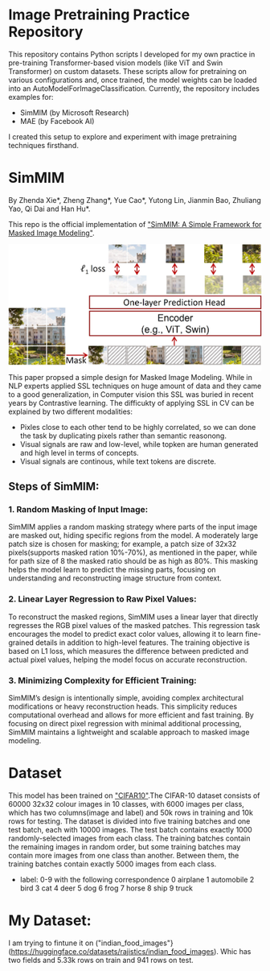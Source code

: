 # Image Pretraining Practice Repository

This repository contains Python scripts I developed for my own practice in pre-training Transformer-based vision models (like ViT and Swin Transformer) on custom datasets. These scripts allow for pretraining on various configurations and, once trained, the model weights can be loaded into an AutoModelForImageClassification. Currently, the repository includes examples for:

* SimMIM (by Microsoft Research)
* MAE (by Facebook AI)

I created this setup to explore and experiment with image pretraining techniques firsthand.


# SimMIM
By Zhenda Xie*, Zheng Zhang*, Yue Cao*, Yutong Lin, Jianmin Bao, Zhuliang Yao, Qi Dai and Han Hu*.

This repo is the official implementation of ["SimMIM: A Simple Framework for Masked Image Modeling"](https://arxiv.org/abs/2111.09886).

![Alt text for image](SimMIM.jpeg)
This paper propsed a simple design for Masked Image Modeling.
While in NLP experts applied SSL techniques on huge amount of data and they came to a good generalization, in Computer vision this SSL was buried in recent years by Contrastive learning. The difficukty of applying SSL in CV can be explained by two different modalities:
* Pixles close to each other tend to be highly correlated, so we can done the task by duplicating pixels rather than semantic reasonong.
* Visual signals are raw and low-level, while topken are human generated and high level in terms of concepts.
* Visual signals are continous, while text tokens are discrete.

## Steps of SimMIM:
### 1. Random Masking of Input Image:
SimMIM applies a random masking strategy where parts of the input image are masked out, hiding specific regions from the model. A moderately large patch size is chosen for masking; for example, a patch size of 32x32 pixels(supports masked ration 10%-70%), as mentioned in the paper, while for path size of 8 the masked ratio should be as high as 80%. This masking helps the model learn to predict the missing parts, focusing on understanding and reconstructing image structure from context.
### 2. Linear Layer Regression to Raw Pixel Values:
To reconstruct the masked regions, SimMIM uses a linear layer that directly regresses the RGB pixel values of the masked patches. This regression task encourages the model to predict exact color values, allowing it to learn fine-grained details in addition to high-level features. The training objective is based on L1 loss, which measures the difference between predicted and actual pixel values, helping the model focus on accurate reconstruction.
### 3. Minimizing Complexity for Efficient Training:
SimMIM’s design is intentionally simple, avoiding complex architectural modifications or heavy reconstruction heads. This simplicity reduces computational overhead and allows for more efficient and fast training. By focusing on direct pixel regression with minimal additional processing, SimMIM maintains a lightweight and scalable approach to masked image modeling.

# Dataset
This model has been trained on ["CIFAR10"](https://huggingface.co/datasets/uoft-cs/cifar10).The CIFAR-10 dataset consists of 60000 32x32 colour images in 10 classes, with 6000 images per class, which has two columns(image and label) and 50k rows in training and 10k rows for testing. The dataset is divided into five training batches and one test batch, each with 10000 images. The test batch contains exactly 1000 randomly-selected images from each class. The training batches contain the remaining images in random order, but some training batches may contain more images from one class than another. Between them, the training batches contain exactly 5000 images from each class.
* label: 0-9 with the following correspondence 0 airplane 1 automobile 2 bird 3 cat 4 deer 5 dog 6 frog 7 horse 8 ship 9 truck

# My Dataset:
I am trying to fintune it on ("indian_food_images"}(https://huggingface.co/datasets/rajistics/indian_food_images). Whic has two fields and 5.33k rows on train and 941 rows on test.


